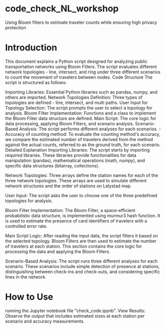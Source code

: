 # code_check_NL_workshop
Using Bloom filters to estimate traveler counts while ensuring high privacy protection

# Introduction
This document explains a Python script designed for analyzing public transportation networks using Bloom Filters. The script evaluates different network topologies - line, intersect, and ring under three different scenarios to count the movement of travelers between nodes. Code Structure The script is structured as follows:

Importing Libraries: Essential Python libraries such as pandas, numpy, and others are imported.
Network Topologies Definition: Three types of topologies are defined - line, intersect, and multi paths.
User Input for Topology Selection: The script prompts the user to select a topology for analysis.
Bloom Filter Implementation: Functions and a class to implement the Bloom Filter data structure are defined.
Main Script: The core logic for data processing, applying Bloom Filters, and scenario analysis.
Scenario-Based Analysis: The script performs different analyses for each scenarios. -Accuracy of counting method: To evaluate the counting method's accuracy, we compare the estimated number of travelers derived from the method against the actual counts, referred to as the ground truth, for each scenario.
Detailed Explanation
Importing Libraries: The script starts by importing required libraries. These libraries provide functionalities for data manipulation (pandas), mathematical operations (math, numpy), and specific data structures (bitarray, collections).

Network Topologies: Three arrays define the station names for each of the three network topologies. These arrays are used to simulate different network structures and the order of stations on Lelystad map.

User Input: The script asks the user to choose one of the three predefined topologies for analysis.

Bloom Filter Implementation: The Bloom Filter, a space-efficient probabilistic data structure, is implemented using murmur3 hash function. It is used to estimate the presence of card identifiers of travelers with a controlled error rate.

Main Script Logic: After reading the input data, the script filters it based on the selected topology. Bloom Filters are then used to estimate the number of travelers at each station. This section contains the core logic for processing the data and applying the Bloom Filters.

Scenario-Based Analysis: The script runs three different analyses for each scenario. These scenarios include simple detection of presence at stations, distinguishing between check-ins and check-outs, and considering specific lines in the network.

# How to Use
running the Jupyter notebook file "check_code.ipynb". View Results: Observe the output that includes estimated sizes at each station per scenario and accuracy measurements.
